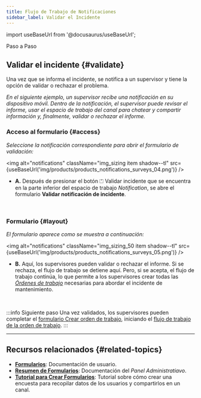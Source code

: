 ```yaml
---
title: Flujo de Trabajo de Notificaciones
sidebar_label: Validar el Incidente
---
```


import useBaseUrl from '@docusaurus/useBaseUrl'; 

<span className="hero__title">Paso a Paso</span>

## Validar el incidente {#validate}

Una vez que se informa el incidente, se notifica a un supervisor y tiene la opción de validar o rechazar el problema.

_En el siguiente ejemplo, un supervisor recibe una notificación en su dispositivo móvil. Dentro de la notificación, el supervisor puede revisar el informe, usar el espacio de trabajo del canal para chatear y compartir información y, finalmente, validar o rechazar el informe._

### Acceso al formulario {#access}

<div className="alert alert--primary">

_Seleccione la notificación correspondiente para abrir el formulario de validación:_

<img alt="notifications" className="img_sizing item shadow--tl" src={useBaseUrl('img/products/products_notifications_surveys_04.png')} />
<br/>

<div className="margin-left--lg">

- **A.** Después de presionar el botón <span className="badge badge--success">⏍ Validar incidente</span> que se encuentra en la parte inferior del espacio de trabajo _Notification_, se abre el formulario **Validar notificación de incidente**.

</div>

</div>
<br/>

### Formulario {#layout}

<div className="alert alert--primary">

_El formulario aparece como se muestra a continuación:_

<img alt="notifications" className="img_sizing_50 item shadow--tl" src={useBaseUrl('img/products/products_notifications_surveys_05.png')} />
<br/>

<div className="margin-left--lg">

- **B.** Aquí, los supervisores pueden validar o rechazar el informe. Si se rechaza, el flujo de trabajo se detiene aquí. Pero, si se acepta, el flujo de trabajo continúa, lo que permite a los supervisores crear todas las [_Órdenes de trabajo_](/docs/products/workflows/work_orders/related-product/cm/overview_intro) necesarias para abordar el incidente de mantenimiento.

</div>

</div>
<br/>

:::info Siguiente paso
Una vez validados, los supervisores pueden completar el [formulario Crear orden de trabajo](/docs/products/workflows/work_orders/related-product/cm/surveys-create-wo), iniciando el [flujo de trabajo de la orden de trabajo](/docs/products/workflows/work_orders/related-product/cm/overview_intro).
:::

---

## Recursos relacionados {#related-topics}
- [**Formularios**](/docs/documentation/client/surveys/overview): Documentación de usuario.
- [**Resumen de Formularios**](/docs/documentation/admin/survey/survey_overview): Documentación del _Panel Administratiavo_.
- [**Tutorial para Crear Formularios**](/docs/tutorials/basic/create_survey): Tutorial sobre cómo crear una encuesta para recopilar datos de los usuarios y compartirlos en un canal.